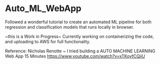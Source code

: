 # Auto_ML_WebApp
Followed a wonderful tutorial to create an automated ML pipeline for both regression and classification models that runs locally in browser.

~this is a Work in Progress~
Currently working on containerizing the code, and uploading to AWS for full functionality.

Reference:
Nicholas Renotte ~ I tried building a AUTO MACHINE LEARNING Web App 15 Minutes
https://www.youtube.com/watch?v=xTKoyfCQiiU
